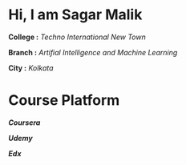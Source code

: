 # Hi, I am Sagar Malik

**College :**  *Techno International New Town*

**Branch :**  *Artifial Intelligence and Machine Learning*

**City :**  *Kolkata*


# Course Platform

***Coursera***

***Udemy***

***Edx***
